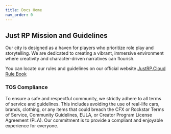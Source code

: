 ```yaml
---
title: Docs Home
nav_order: 0
---
```

## Just RP Mission and Guidelines

Our city is designed as a haven for players who prioritize role play and storytelling. We are dedicated to creating a vibrant, immersive environment where creativity and character-driven narratives can flourish.

You can locate our rules and guidelines on our official website [JustRP.Cloud Rule Book](https://justrp.cloud/rules.html) 

### TOS Compliance

To ensure a safe and respectful community, we strictly adhere to all terms of service and guidelines. This includes avoiding the use of real-life cars, brands, clothing, or any items that could breach the CFX or Rockstar Terms of Service, Community Guidelines, EULA, or Creator Program License Agreement (PLA). Our commitment is to provide a compliant and enjoyable experience for everyone.


